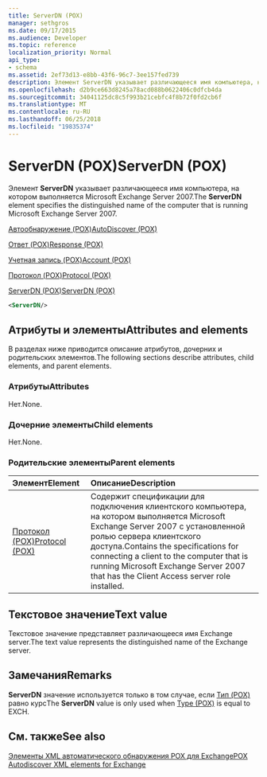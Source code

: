 ```yaml
---
title: ServerDN (POX)
manager: sethgros
ms.date: 09/17/2015
ms.audience: Developer
ms.topic: reference
localization_priority: Normal
api_type:
- schema
ms.assetid: 2ef73d13-e8bb-43f6-96c7-3ee157fed739
description: Элемент ServerDN указывает различающееся имя компьютера, на котором выполняется Microsoft Exchange Server 2007.
ms.openlocfilehash: d2b9ce663d8245a78acd088b0622406c0dfcb4da
ms.sourcegitcommit: 34041125dc8c5f993b21cebfc4f8b72f0fd2cb6f
ms.translationtype: MT
ms.contentlocale: ru-RU
ms.lasthandoff: 06/25/2018
ms.locfileid: "19835374"
---
```

# <a name="serverdn-pox"></a><span data-ttu-id="09897-103">ServerDN (POX)</span><span class="sxs-lookup"><span data-stu-id="09897-103">ServerDN (POX)</span></span>

<span data-ttu-id="09897-104">Элемент **ServerDN** указывает различающееся имя компьютера, на котором выполняется Microsoft Exchange Server 2007.</span><span class="sxs-lookup"><span data-stu-id="09897-104">The **ServerDN** element specifies the distinguished name of the computer that is running Microsoft Exchange Server 2007.</span></span> 
  
[<span data-ttu-id="09897-105">Автообнаружение (POX)</span><span class="sxs-lookup"><span data-stu-id="09897-105">AutoDiscover (POX)</span></span>](autodiscover-pox.md)
  
[<span data-ttu-id="09897-106">Ответ (POX)</span><span class="sxs-lookup"><span data-stu-id="09897-106">Response (POX)</span></span>](response-pox.md)
  
[<span data-ttu-id="09897-107">Учетная запись (POX)</span><span class="sxs-lookup"><span data-stu-id="09897-107">Account (POX)</span></span>](account-pox.md)
  
[<span data-ttu-id="09897-108">Протокол (POX)</span><span class="sxs-lookup"><span data-stu-id="09897-108">Protocol (POX)</span></span>](protocol-pox.md)
  
[<span data-ttu-id="09897-109">ServerDN (POX)</span><span class="sxs-lookup"><span data-stu-id="09897-109">ServerDN (POX)</span></span>](serverdn-pox.md)
  
```xml
<ServerDN/>
```

## <a name="attributes-and-elements"></a><span data-ttu-id="09897-110">Атрибуты и элементы</span><span class="sxs-lookup"><span data-stu-id="09897-110">Attributes and elements</span></span>

<span data-ttu-id="09897-111">В разделах ниже приводится описание атрибутов, дочерних и родительских элементов.</span><span class="sxs-lookup"><span data-stu-id="09897-111">The following sections describe attributes, child elements, and parent elements.</span></span>
  
### <a name="attributes"></a><span data-ttu-id="09897-112">Атрибуты</span><span class="sxs-lookup"><span data-stu-id="09897-112">Attributes</span></span>

<span data-ttu-id="09897-113">Нет.</span><span class="sxs-lookup"><span data-stu-id="09897-113">None.</span></span>
  
### <a name="child-elements"></a><span data-ttu-id="09897-114">Дочерние элементы</span><span class="sxs-lookup"><span data-stu-id="09897-114">Child elements</span></span>

<span data-ttu-id="09897-115">Нет.</span><span class="sxs-lookup"><span data-stu-id="09897-115">None.</span></span>
  
### <a name="parent-elements"></a><span data-ttu-id="09897-116">Родительские элементы</span><span class="sxs-lookup"><span data-stu-id="09897-116">Parent elements</span></span>

|<span data-ttu-id="09897-117">**Элемент**</span><span class="sxs-lookup"><span data-stu-id="09897-117">**Element**</span></span>|<span data-ttu-id="09897-118">**Описание**</span><span class="sxs-lookup"><span data-stu-id="09897-118">**Description**</span></span>|
|:-----|:-----|
|[<span data-ttu-id="09897-119">Протокол (POX)</span><span class="sxs-lookup"><span data-stu-id="09897-119">Protocol (POX)</span></span>](protocol-pox.md) <br/> |<span data-ttu-id="09897-120">Содержит спецификации для подключения клиентского компьютера, на котором выполняется Microsoft Exchange Server 2007 с установленной ролью сервера клиентского доступа.</span><span class="sxs-lookup"><span data-stu-id="09897-120">Contains the specifications for connecting a client to the computer that is running Microsoft Exchange Server 2007 that has the Client Access server role installed.</span></span>  <br/> |
   
## <a name="text-value"></a><span data-ttu-id="09897-121">Текстовое значение</span><span class="sxs-lookup"><span data-stu-id="09897-121">Text value</span></span>

<span data-ttu-id="09897-122">Текстовое значение представляет различающееся имя Exchange server.</span><span class="sxs-lookup"><span data-stu-id="09897-122">The text value represents the distinguished name of the Exchange server.</span></span>
  
## <a name="remarks"></a><span data-ttu-id="09897-123">Замечания</span><span class="sxs-lookup"><span data-stu-id="09897-123">Remarks</span></span>

<span data-ttu-id="09897-124">**ServerDN** значение используется только в том случае, если [Тип (POX)](type-pox.md) равно курс</span><span class="sxs-lookup"><span data-stu-id="09897-124">The **ServerDN** value is only used when [Type (POX)](type-pox.md) is equal to EXCH.</span></span> 
  
## <a name="see-also"></a><span data-ttu-id="09897-125">См. также</span><span class="sxs-lookup"><span data-stu-id="09897-125">See also</span></span>



[<span data-ttu-id="09897-126">Элементы XML автоматического обнаружения POX для Exchange</span><span class="sxs-lookup"><span data-stu-id="09897-126">POX Autodiscover XML elements for Exchange</span></span>](pox-autodiscover-xml-elements-for-exchange.md)

